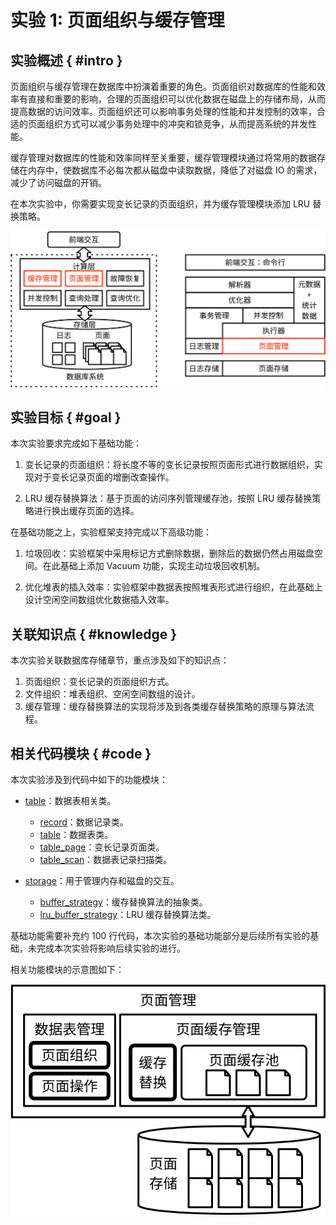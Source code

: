 # 实验 1: 页面组织与缓存管理

## 实验概述 { #intro }

页面组织与缓存管理在数据库中扮演着重要的角色。页面组织对数据库的性能和效率有直接和重要的影响，合理的页面组织可以优化数据在磁盘上的存储布局，从而提高数据的访问效率。页面组织还可以影响事务处理的性能和并发控制的效率，合适的页面组织方式可以减少事务处理中的冲突和锁竞争，从而提高系统的并发性能。

缓存管理对数据库的性能和效率同样至关重要，缓存管理模块通过将常用的数据存储在内存中，使数据库不必每次都从磁盘中读取数据，降低了对磁盘 IO 的需求，减少了访问磁盘的开销。

在本次实验中，你需要实现变长记录的页面组织，并为缓存管理模块添加 LRU 替换策略。

![](../pics/lab1-overview.svg)

## 实验目标 { #goal }

本次实验要求完成如下基础功能：

1. 变长记录的页面组织：将长度不等的变长记录按照页面形式进行数据组织，实现对于变长记录页面的增删改查操作。

2. LRU 缓存替换算法：基于页面的访问序列管理缓存池，按照 LRU 缓存替换策略进行换出缓存页面的选择。

在基础功能之上，实验框架支持完成以下高级功能：

1. 垃圾回收：实验框架中采用标记方式删除数据，删除后的数据仍然占用磁盘空间。在此基础上添加 Vacuum 功能，实现主动垃圾回收机制。

2. 优化堆表的插入效率：实验框架中数据表按照堆表形式进行组织，在此基础上设计空闲空间数组优化数据插入效率。

## 关联知识点 { #knowledge }

本次实验关联数据库存储章节，重点涉及如下的知识点：

1. 页面组织：变长记录的页面组织方式。
2. 文件组织：堆表组织、空闲空间数组的设计。
3. 缓存管理：缓存替换算法的实现将涉及到各类缓存替换策略的原理与算法流程。

## 相关代码模块 { #code }

本次实验涉及到代码中如下的功能模块：

-   [table](https://github.com/thu-db/huadb/tree/main/src/table)：数据表相关类。

    -   [record](https://github.com/thu-db/huadb/blob/main/src/table/record.h)：数据记录类。
    -   [table](https://github.com/thu-db/huadb/blob/main/src/table/table.h)：数据表类。
    -   [table_page](https://github.com/thu-db/huadb/blob/main/src/table/table_page.h)：变长记录页面类。
    -   [table_scan](https://github.com/thu-db/huadb/blob/main/src/table/table_scan.h)：数据表记录扫描类。

-   [storage](https://github.com/thu-db/huadb/tree/main/src/storage)：用于管理内存和磁盘的交互。
    -   [buffer_strategy](https://github.com/thu-db/huadb/tree/main/src/storage/buffer_strategy.h)：缓存替换算法的抽象类。
    -   [lru_buffer_strategy](https://github.com/thu-db/huadb/tree/main/src/storage/lru_buffer_strategy.h)：LRU 缓存替换算法类。

基础功能需要补充约 100 行代码，本次实验的基础功能部分是后续所有实验的基础，未完成本次实验将影响后续实验的进行。

相关功能模块的示意图如下：

![](../pics/lab1-details.svg)
